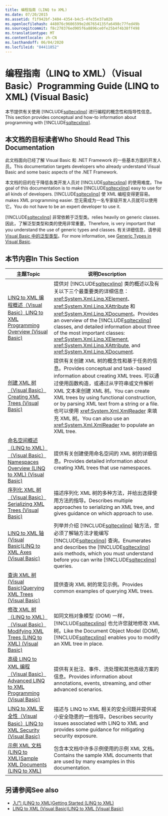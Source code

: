 ```yaml
---
title: 编程指南 (LINQ to XML)
ms.date: 07/20/2015
ms.assetid: f1f942bf-3404-4354-b4c5-4fe35e37a02b
ms.openlocfilehash: 448076c9606599e2d67654135fa6498c77fed49b
ms.sourcegitcommit: f8c270376ed905f6a8896ce0fe25b4f4b38ff498
ms.translationtype: MT
ms.contentlocale: zh-CN
ms.lasthandoff: 06/04/2020
ms.locfileid: "84411852"
---
```

# <a name="programming-guide-linq-to-xml-visual-basic"></a><span data-ttu-id="dda42-102">编程指南（LINQ to XML）（Visual Basic）</span><span class="sxs-lookup"><span data-stu-id="dda42-102">Programming Guide (LINQ to XML) (Visual Basic)</span></span>
<span data-ttu-id="dda42-103">本节提供有关使用 [!INCLUDE[sqltecxlinq](~/includes/sqltecxlinq-md.md)] 进行编程的概念性和指导性信息。</span><span class="sxs-lookup"><span data-stu-id="dda42-103">This section provides conceptual and how-to information about programming with [!INCLUDE[sqltecxlinq](~/includes/sqltecxlinq-md.md)].</span></span>  
  
## <a name="who-should-read-this-documentation"></a><span data-ttu-id="dda42-104">本文档的目标读者</span><span class="sxs-lookup"><span data-stu-id="dda42-104">Who Should Read This Documentation</span></span>  
 <span data-ttu-id="dda42-105">此文档面向已经了解 Visual Basic 和 .NET Framework 的一些基本方面的开发人员。</span><span class="sxs-lookup"><span data-stu-id="dda42-105">This documentation targets developers who already understand Visual Basic and some basic aspects of the .NET Framework.</span></span>  
  
 <span data-ttu-id="dda42-106">本文档的目的在于降低各类开发人员对 [!INCLUDE[sqltecxlinq](~/includes/sqltecxlinq-md.md)] 的使用难度。</span><span class="sxs-lookup"><span data-stu-id="dda42-106">The goal of this documentation is to make [!INCLUDE[sqltecxlinq](~/includes/sqltecxlinq-md.md)] easy to use for all kinds of developers.</span></span> [!INCLUDE[sqltecxlinq](~/includes/sqltecxlinq-md.md)] <span data-ttu-id="dda42-107">使 XML 编程变得更容易。</span><span class="sxs-lookup"><span data-stu-id="dda42-107">makes XML programming easier.</span></span> <span data-ttu-id="dda42-108">您无需成为一名专家级开发人员就可以使用它。</span><span class="sxs-lookup"><span data-stu-id="dda42-108">You do not have to be an expert developer to use it.</span></span>  
  
 [!INCLUDE[sqltecxlinq](~/includes/sqltecxlinq-md.md)] <span data-ttu-id="dda42-109">非常依赖于泛型类。</span><span class="sxs-lookup"><span data-stu-id="dda42-109">relies heavily on generic classes.</span></span> <span data-ttu-id="dda42-110">因此，了解泛型类型和类的使用非常重要。</span><span class="sxs-lookup"><span data-stu-id="dda42-110">Therefore, is very important that you understand the use of generic types and classes.</span></span> <span data-ttu-id="dda42-111">有关详细信息，请参阅[Visual Basic 中的泛型类型](../../language-features/data-types/generic-types.md)。</span><span class="sxs-lookup"><span data-stu-id="dda42-111">For more information, see [Generic Types in Visual Basic](../../language-features/data-types/generic-types.md).</span></span>  
  
## <a name="in-this-section"></a><span data-ttu-id="dda42-112">本节内容</span><span class="sxs-lookup"><span data-stu-id="dda42-112">In This Section</span></span>  
  
|<span data-ttu-id="dda42-113">主题</span><span class="sxs-lookup"><span data-stu-id="dda42-113">Topic</span></span>|<span data-ttu-id="dda42-114">说明</span><span class="sxs-lookup"><span data-stu-id="dda42-114">Description</span></span>|  
|-----------|-----------------|  
|[<span data-ttu-id="dda42-115">LINQ to XML 编程概述（Visual Basic）</span><span class="sxs-lookup"><span data-stu-id="dda42-115">LINQ to XML Programming Overview (Visual Basic)</span></span>](linq-to-xml-programming-overview.md)|<span data-ttu-id="dda42-116">提供对 [!INCLUDE[sqltecxlinq](~/includes/sqltecxlinq-md.md)] 类的概述以及有关以下三个最重要类的详细信息：<xref:System.Xml.Linq.XElement>、<xref:System.Xml.Linq.XAttribute> 和 <xref:System.Xml.Linq.XDocument>。</span><span class="sxs-lookup"><span data-stu-id="dda42-116">Provides an overview of the [!INCLUDE[sqltecxlinq](~/includes/sqltecxlinq-md.md)] classes, and detailed information about three of the most important classes: <xref:System.Xml.Linq.XElement>, <xref:System.Xml.Linq.XAttribute>, and <xref:System.Xml.Linq.XDocument>.</span></span>|  
|[<span data-ttu-id="dda42-117">创建 XML 树（Visual Basic）</span><span class="sxs-lookup"><span data-stu-id="dda42-117">Creating XML Trees (Visual Basic)</span></span>](creating-xml-trees.md)|<span data-ttu-id="dda42-118">提供有关创建 XML 树的概念性和基于任务的信息。</span><span class="sxs-lookup"><span data-stu-id="dda42-118">Provides conceptual and task-based information about creating XML trees.</span></span> <span data-ttu-id="dda42-119">可以通过使用函数构造，或通过从字符串或文件解析 XML 文本来创建 XML 树。</span><span class="sxs-lookup"><span data-stu-id="dda42-119">You can create XML trees by using functional construction, or by parsing XML text from a string or a file.</span></span> <span data-ttu-id="dda42-120">也可以使用 <xref:System.Xml.XmlReader> 来填充 XML 树。</span><span class="sxs-lookup"><span data-stu-id="dda42-120">You can also use an <xref:System.Xml.XmlReader> to populate an XML tree.</span></span>|  
|[<span data-ttu-id="dda42-121">命名空间概述（LINQ to XML）（Visual Basic）</span><span class="sxs-lookup"><span data-stu-id="dda42-121">Namespaces Overview (LINQ to XML) (Visual Basic)</span></span>](namespaces-overview-linq-to-xml.md)|<span data-ttu-id="dda42-122">提供有关创建使用命名空间的 XML 树的详细信息。</span><span class="sxs-lookup"><span data-stu-id="dda42-122">Provides detailed information about creating XML trees that use namespaces.</span></span>|  
|[<span data-ttu-id="dda42-123">序列化 XML 树（Visual Basic）</span><span class="sxs-lookup"><span data-stu-id="dda42-123">Serializing XML Trees (Visual Basic)</span></span>](serializing-xml-trees.md)|<span data-ttu-id="dda42-124">描述序列化 XML 树的多种方法，并给出选择使用方法的指导。</span><span class="sxs-lookup"><span data-stu-id="dda42-124">Describes multiple approaches to serializing an XML tree, and gives guidance on which approach to use.</span></span>|  
|[<span data-ttu-id="dda42-125">LINQ to XML 轴 (Visual Basic)</span><span class="sxs-lookup"><span data-stu-id="dda42-125">LINQ to XML Axes (Visual Basic)</span></span>](linq-to-xml-axes.md)|<span data-ttu-id="dda42-126">列举并介绍 [!INCLUDE[sqltecxlinq](~/includes/sqltecxlinq-md.md)] 轴方法，您必须了解轴方法才能编写 [!INCLUDE[sqltecxlinq](~/includes/sqltecxlinq-md.md)] 查询。</span><span class="sxs-lookup"><span data-stu-id="dda42-126">Enumerates and describes the [!INCLUDE[sqltecxlinq](~/includes/sqltecxlinq-md.md)] axis methods, which you must understand before you can write [!INCLUDE[sqltecxlinq](~/includes/sqltecxlinq-md.md)] queries.</span></span>|  
|[<span data-ttu-id="dda42-127">查询 XML 树 (Visual Basic)</span><span class="sxs-lookup"><span data-stu-id="dda42-127">Querying XML Trees (Visual Basic)</span></span>](querying-xml-trees.md)|<span data-ttu-id="dda42-128">提供查询 XML 树的常见示例。</span><span class="sxs-lookup"><span data-stu-id="dda42-128">Provides common examples of querying XML trees.</span></span>|  
|[<span data-ttu-id="dda42-129">修改 XML 树（LINQ to XML）（Visual Basic）</span><span class="sxs-lookup"><span data-stu-id="dda42-129">Modifying XML Trees (LINQ to XML) (Visual Basic)</span></span>](modifying-xml-trees-linq-to-xml.md)|<span data-ttu-id="dda42-130">如同文档对象模型 (DOM) 一样，[!INCLUDE[sqltecxlinq](~/includes/sqltecxlinq-md.md)] 也允许您就地修改 XML 树。</span><span class="sxs-lookup"><span data-stu-id="dda42-130">Like the Document Object Model (DOM), [!INCLUDE[sqltecxlinq](~/includes/sqltecxlinq-md.md)] enables you to modify an XML tree in place.</span></span>|  
|[<span data-ttu-id="dda42-131">高级 LINQ to XML 编程（Visual Basic）</span><span class="sxs-lookup"><span data-stu-id="dda42-131">Advanced LINQ to XML Programming (Visual Basic)</span></span>](advanced-linq-to-xml-programming.md)|<span data-ttu-id="dda42-132">提供有关批注、事件、流处理和其他高级方案的信息。</span><span class="sxs-lookup"><span data-stu-id="dda42-132">Provides information about annotations, events, streaming, and other advanced scenarios.</span></span>|  
|[<span data-ttu-id="dda42-133">LINQ to XML 安全性（Visual Basic）</span><span class="sxs-lookup"><span data-stu-id="dda42-133">LINQ to XML Security (Visual Basic)</span></span>](linq-to-xml-security.md)|<span data-ttu-id="dda42-134">描述与 LINQ to XML 相关的安全问题并提供减小安全隐患的一些指导。</span><span class="sxs-lookup"><span data-stu-id="dda42-134">Describes security issues associated with LINQ to XML and provides some guidance for mitigating security exposure.</span></span>|  
|[<span data-ttu-id="dda42-135">示例 XML 文档 (LINQ to XML)</span><span class="sxs-lookup"><span data-stu-id="dda42-135">Sample XML Documents (LINQ to XML)</span></span>](sample-xml-documents-linq-to-xml.md)|<span data-ttu-id="dda42-136">包含本文档中许多示例使用的示例 XML 文档。</span><span class="sxs-lookup"><span data-stu-id="dda42-136">Contains the sample XML documents that are used by many examples in this documentation.</span></span>|  
  
## <a name="see-also"></a><span data-ttu-id="dda42-137">另请参阅</span><span class="sxs-lookup"><span data-stu-id="dda42-137">See also</span></span>

- [<span data-ttu-id="dda42-138">入门 (LINQ to XML)</span><span class="sxs-lookup"><span data-stu-id="dda42-138">Getting Started (LINQ to XML)</span></span>](getting-started-linq-to-xml.md)
- [<span data-ttu-id="dda42-139">LINQ to XML (Visual Basic)</span><span class="sxs-lookup"><span data-stu-id="dda42-139">LINQ to XML (Visual Basic)</span></span>](linq-to-xml.md)
